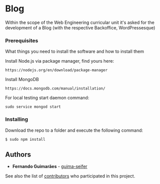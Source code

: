 # Blog
Within the scope of the Web Engineering curricular unit it's asked for the development of a Blog (with the respective Backoffice, WordPressesque)

### Prerequisites

What things you need to install the software and how to install them

Install Node.js via package manager, find yours here:
```
https://nodejs.org/en/download/package-manager
```

Install MongoDB
```
https://docs.mongodb.com/manual/installation/
```
For local testing start daemon command:
````
sudo service mongod start
````
### Installing

Download the repo to a folder and execute the following command:
```
$ sudo npm install
```

## Authors

* **Fernando Guimarães** - [guima-seifer](https://github.com/guima-seifer)

See also the list of [contributors](https://github.com/guima-seifer/Blog/contributors) who participated in this project.
